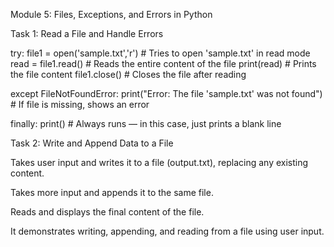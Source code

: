 Module 5: Files, Exceptions, and Errors in Python

Task 1: Read a File and Handle Errors 

try:
    file1 = open('sample.txt','r')      # Tries to open 'sample.txt' in read mode
    read = file1.read()                 # Reads the entire content of the file
    print(read)                         # Prints the file content
    file1.close()                       # Closes the file after reading
    
except FileNotFoundError:
    print("Error: The file 'sample.txt' was not found")  # If file is missing, shows an error

finally:
    print()  # Always runs — in this case, just prints a blank line


Task 2: Write and Append Data to a File

Takes user input and writes it to a file (output.txt), replacing any existing content.

Takes more input and appends it to the same file.

Reads and displays the final content of the file.

It demonstrates writing, appending, and reading from a file using user input.
